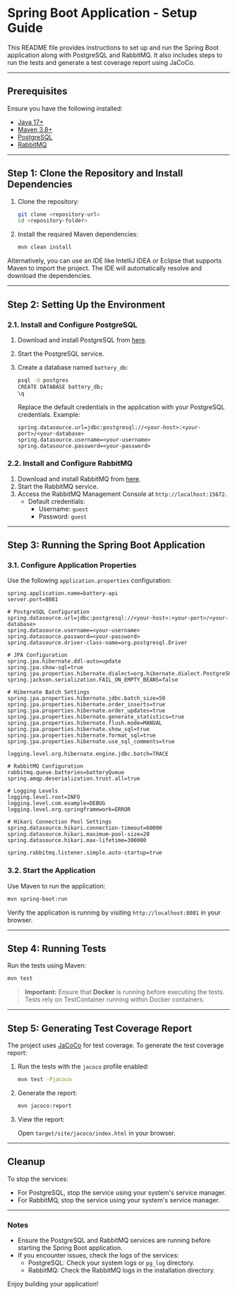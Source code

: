# Spring Boot Application - Setup Guide

This README file provides instructions to set up and run the Spring Boot application along with PostgreSQL and RabbitMQ. It also includes steps to run the tests and generate a test coverage report using JaCoCo.

---

## Prerequisites

Ensure you have the following installed:

- [Java 17+](https://adoptopenjdk.net/)
- [Maven 3.8+](https://maven.apache.org/)
- [PostgreSQL](https://www.postgresql.org/)
- [RabbitMQ](https://www.rabbitmq.com/)

---

## Step 1: Clone the Repository and Install Dependencies

1. Clone the repository:

   ```bash
   git clone <repository-url>
   cd <repository-folder>
   ```

2. Install the required Maven dependencies:

   ```bash
   mvn clean install
   ```

Alternatively, you can use an IDE like IntelliJ IDEA or Eclipse that supports Maven to import the project. The IDE will automatically resolve and download the dependencies.

---

## Step 2: Setting Up the Environment

### 2.1. Install and Configure PostgreSQL

1. Download and install PostgreSQL from [here](https://www.postgresql.org/download/).
2. Start the PostgreSQL service.
3. Create a database named `battery_db`:

   ```bash
   psql -U postgres
   CREATE DATABASE battery_db;
   \q
   ```

   Replace the default credentials in the application with your PostgreSQL credentials. Example:

   ```properties
   spring.datasource.url=jdbc:postgresql://<your-host>:<your-port>/<your-database>
   spring.datasource.username=<your-username>
   spring.datasource.password=<your-password>
   ```

### 2.2. Install and Configure RabbitMQ

1. Download and install RabbitMQ from [here](https://www.rabbitmq.com/download.html).
2. Start the RabbitMQ service.
3. Access the RabbitMQ Management Console at `http://localhost:15672`.
   - Default credentials:
      - Username: `guest`
      - Password: `guest`

---

## Step 3: Running the Spring Boot Application

### 3.1. Configure Application Properties

Use the following `application.properties` configuration:

```properties
spring.application.name=battery-api
server.port=8081

# PostgreSQL Configuration
spring.datasource.url=jdbc:postgresql://<your-host>:<your-port>/<your-database>
spring.datasource.username=<your-username>
spring.datasource.password=<your-password>
spring.datasource.driver-class-name=org.postgresql.Driver

# JPA Configuration
spring.jpa.hibernate.ddl-auto=update
spring.jpa.show-sql=true
spring.jpa.properties.hibernate.dialect=org.hibernate.dialect.PostgreSQLDialect
spring.jackson.serialization.FAIL_ON_EMPTY_BEANS=false

# Hibernate Batch Settings
spring.jpa.properties.hibernate.jdbc.batch_size=50
spring.jpa.properties.hibernate.order_inserts=true
spring.jpa.properties.hibernate.order_updates=true
spring.jpa.properties.hibernate.generate_statistics=true
spring.jpa.properties.hibernate.flush.mode=MANUAL
spring.jpa.properties.hibernate.show_sql=true
spring.jpa.properties.hibernate.format_sql=true
spring.jpa.properties.hibernate.use_sql_comments=true

logging.level.org.hibernate.engine.jdbc.batch=TRACE

# RabbitMQ Configuration
rabbitmq.queue.batteries=batteryQueue
spring.amqp.deserialization.trust.all=true

# Logging Levels
logging.level.root=INFO
logging.level.com.example=DEBUG
logging.level.org.springframework=ERROR

# Hikari Connection Pool Settings
spring.datasource.hikari.connection-timeout=60000
spring.datasource.hikari.maximum-pool-size=20
spring.datasource.hikari.max-lifetime=300000

spring.rabbitmq.listener.simple.auto-startup=true
```

### 3.2. Start the Application

Use Maven to run the application:

```bash
mvn spring-boot:run
```

Verify the application is running by visiting `http://localhost:8081` in your browser.

---

## Step 4: Running Tests

Run the tests using Maven:

```bash
mvn test
```

> **Important:** Ensure that **Docker** is running before executing the tests. Tests rely on TestContainer running within Docker containers.

---

## Step 5: Generating Test Coverage Report

The project uses [JaCoCo](https://www.jacoco.org/) for test coverage. To generate the test coverage report:

1. Run the tests with the `jacoco` profile enabled:

   ```bash
   mvn test -Pjacoco
   ```

2. Generate the report:

   ```bash
   mvn jacoco:report
   ```

3. View the report:

   Open `target/site/jacoco/index.html` in your browser.

---

## Cleanup

To stop the services:

- For PostgreSQL, stop the service using your system's service manager.
- For RabbitMQ, stop the service using your system's service manager.

---

### Notes

- Ensure the PostgreSQL and RabbitMQ services are running before starting the Spring Boot application.
- If you encounter issues, check the logs of the services:
   - PostgreSQL: Check your system logs or `pg_log` directory.
   - RabbitMQ: Check the RabbitMQ logs in the installation directory.

Enjoy building your application!
